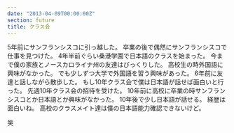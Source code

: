 ```yaml
---
date: "2013-04-09T00:00:00Z"
section: future
title: クラス会
---
```


5年前にサンフランシスコに引っ越した。
卒業の後で偶然にサンフランシスコで仕事を見つけた。
4年半前ぐらい桑港学園で日本語のクラスを始まった。
今まで僕の家族とノースカロライナ州の友達はびっくりした。
高校生の時外国語に興味がなかった。
でも少しずつ大学で外国語を習う興味があった。
6年前に友達と話しながら散歩した。
もし10年クラス会で僕は日本語が話せば面白いと行った。
先週10年クラス会の招待を受けた。
10年前に高校に卒業の時サンフランシスコとか日本語とか興味がなかった。
10年後で少し日本語が話せる。
経歴は面白いね。
高校のクラスメイト達は僕の日本語能力確認できないけど。

笑